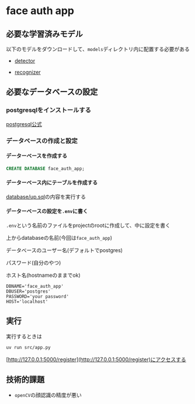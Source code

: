 # face auth app

## 必要な学習済みモデル

以下のモデルをダウンロードして、`models`ディレクトリ内に配置する必要がある

- [detector](https://github.com/ShiqiYu/libfacedetection.train/blob/master/onnx/yunet_n_320_320.onnx)

- [recognizer](https://drive.google.com/file/d/1ClK9WiB492c5OZFKveF3XiHCejoOxINW/view)

## 必要なデータベースの設定

### postgresqlをインストールする

[postgresql公式](https://www.postgresql.org/)

### データベースの作成と設定

#### データーベースを作成する

```sql
CREATE DATABASE face_auth_app;
```

#### データーベース内にテーブルを作成する

[database/up.sql](database/up.sql)の内容を実行する

#### データーベースの設定を`.env`に書く

`.env`という名前のファイルをprojectのrootに作成して、中に設定を書く

上からdatabaseの名前(今回は`face_auth_app`)

データベースのユーザー名(デフォルトでpostgres)

パスワード(自分のやつ)

ホスト名(hostnameのままでok)

```.env
DBNAME='face_auth_app'
DBUSER='postgres'
PASSWORD='your password'
HOST='localhost'
```

## 実行

実行するときは
```bash
uv run src/app.py
```

[http://127.0.0.1:5000/register](http://127.0.0.1:5000/register)にアクセスする

## 技術的課題

- `openCV`の顔認識の精度が悪い
